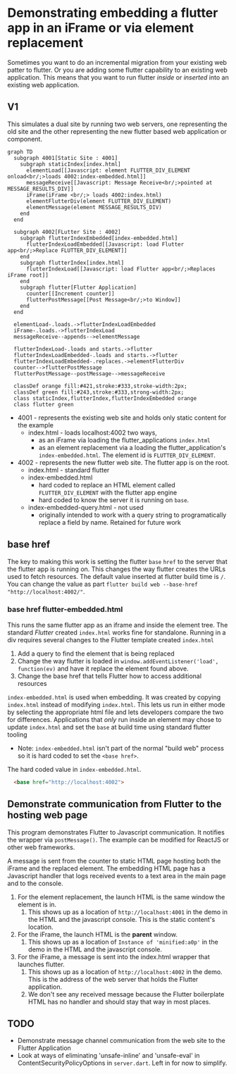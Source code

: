 # Demonstrating embedding a flutter app in an iFrame or via element replacement

Sometimes you want to do an incremental migration from your existing web patter to flutter.
Or you are adding some flutter capability to an existing web application.
This means that you want to run flutter _inside_ or _inserted_ into an existing web application.

## V1

This simulates a dual site by running two web servers, one representing the old site and the other representing the new flutter based web application or component.

```mermaid
graph TD
  subgraph 4001[Static Site : 4001]
    subgraph staticIndex[index.html]
      elementLoad[[Javascript: element FLUTTER_DIV_ELEMENT onload<br/;>loads 4002:index-embedded.html]]
      messageReceive[[Javascript: Message Receive<br/;>pointed at MESSAGE_RESULTS_DIV]]
      iFrame(iFrame <br/;> loads 4002:index.html)
      elementFlutterDiv(element FLUTTER_DIV_ELEMENT)
      elementMessage(element MESSAGE_RESULTS_DIV)
    end
  end

  subgraph 4002[FLutter Site : 4002]
    subgraph flutterIndexEmbedded[index-embedded.html]
      flutterIndexLoadEmbedded[[Javascript: load Flutter app<br/;>Replace FLUTTER_DIV_ELEMENT]]
    end
    subgraph flutterIndex[index.html]
      flutterIndexLoad[[Javascript: load Flutter app<br/;>Replaces iFrame root]]
    end
    subgraph flutter[Flutter Application]
      counter[[Increment counter]]
      flutterPostMessage[[Post Message<br/;>to Window]]
    end
  end

  elementLoad-.loads.->flutterIndexLoadEmbedded
  iFrame-.loads.->flutterIndexLoad
  messageReceive--appends-->elementMessage

  flutterIndexLoad-.loads and starts.->flutter
  flutterIndexLoadEmbedded-.loads and starts.->flutter
  flutterIndexLoadEmbedded-.replaces.->elementFlutterDiv
  counter-->flutterPostMessage
  flutterPostMessage--postMessage-->messageReceive

  classDef orange fill:#421,stroke:#333,stroke-width:2px;
  classDef green fill:#243,stroke:#333,strong-width:2px;
  class staticIndex,flutterIndex,flutterIndexEmbedded orange
  class flutter green

```

* 4001 - represents the existing web site and holds only static content for the example
  * index.html - loads localhost:4002 two ways,
    * as an iFrame via loading the flutter_applications `index.html`
    * as an element replacement via a loading the flutter_application's `index-embedded.html`.  The element id is `FLUTTER_DIV_ELEMENT`.
* 4002 - represents the new flutter web site. The flutter app is on the root.
  * index.html - standard flutter
  * index-embedded.html
    * hard coded to replace an HTML element called `FLUTTER_DIV_ELEMENT` with the flutter app engine
    * hard coded to know the server it is running on `base`.
  * index-embedded-query.html - not used
    * originally intended to work with a query string to programatically replace a field by name. Retained for future work

## base href

The key to making this work is setting the flutter `base` `href` to the server that the flutter app is running on.
This changes the way flutter creates the URLs used to fetch resources.  The default value inserted at flutter build time is `/`.
You can change the value as part `flutter build web --base-href "http://localhost:4002/"`.

### base href flutter-embedded.html

This runs the same flutter app as an iframe and inside the element tree.
The standard _Flutter_ created `index.html` works fine for standalone.
Running in a div requires several changes to the Flutter template created `index.html`

1. Add a query to find the element that is being replaced
1. Change the way flutter is loaded in `window.addEventListener('load', function(ev)` and have it replace the element found above.
1. Change the base href that tells Flutter how to access additional resources

`index-embedded.html` is used when embedding.  It was created by copying `index.html` instead of modifying `index.html`.
This lets us run in either mode by selecting the appropriate html file and lets developers compare the two for differences.
Applications that _only_ run inside an element may chose to update `index.html` and set the `base` at build time using standard flutter tooling

* Note: `index-embedded.html` isn't part of the normal "build web" process so it is hard coded to set the `<base href>`.

The hard coded value in `index-embedded.html`.

```html
  <base href="http://localhost:4002">
```

## Demonstrate communication from Flutter to the hosting web page

This program demonstrates Flutter to Javascript communication. It notifies the wrapper via `postMessage()`. The example can be modified for ReactJS or other web frameworks.

A message is sent from the counter to static HTML page hosting both the iFrame and the replaced element.  The embedding HTML page has a Javascript handler that logs received events to a text area in the main page and to the console.

1. For the element replacement, the launch HTML is the same window the element is in.
   1. This shows up as a location of `http://localhost:4001` in the demo in the HTML and the javascript console. This is the static content's location.
1. For the iFrame, the launch HTML is the **parent** window.
   1. This shows up as a location of `Instance of 'minified:a0p'` in the demo in the HTML and the javascript console.
1. For the iFrame, a message is sent into the index.html wrapper that launches flutter.
   1. This shows up as a location of `http://localhost:4002` in the demo.  This is the address of the web server that holds the Flutter application.
   2. We don't see any received message because the Flutter boilerplate HTML has no handler and should stay that way in most places.

## TODO

* Demonstrate message channel communication from the web site to the Flutter Application
* Look at ways of eliminating 'unsafe-inline' and 'unsafe-eval' in ContentSecurityPolicyOptions in `server.dart`.  Left in for now to simplify.

